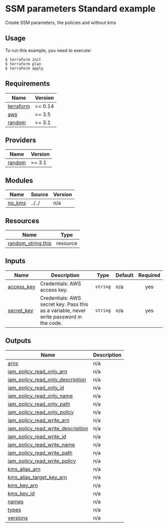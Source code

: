 # SSM parameters Standard example

Create SSM parameters, the policies and without kms

## Usage

To run this example, you need to execute:

```
$ terraform init
$ terraform plan
$ terraform apply
```

<!-- BEGINNING OF PRE-COMMIT-TERRAFORM DOCS HOOK -->
## Requirements

| Name | Version |
|------|---------|
| <a name="requirement_terraform"></a> [terraform](#requirement\_terraform) | >= 0.14 |
| <a name="requirement_aws"></a> [aws](#requirement\_aws) | >= 3.5 |
| <a name="requirement_random"></a> [random](#requirement\_random) | >= 3.1 |

## Providers

| Name | Version |
|------|---------|
| <a name="provider_random"></a> [random](#provider\_random) | >= 3.1 |

## Modules

| Name | Source | Version |
|------|--------|---------|
| <a name="module_no_kms"></a> [no\_kms](#module\_no\_kms) | ../../ | n/a |

## Resources

| Name | Type |
|------|------|
| [random_string.this](https://registry.terraform.io/providers/hashicorp/random/latest/docs/resources/string) | resource |

## Inputs

| Name | Description | Type | Default | Required |
|------|-------------|------|---------|:--------:|
| <a name="input_access_key"></a> [access\_key](#input\_access\_key) | Credentials: AWS access key. | `string` | n/a | yes |
| <a name="input_secret_key"></a> [secret\_key](#input\_secret\_key) | Credentials: AWS secret key. Pass this as a variable, never write password in the code. | `string` | n/a | yes |

## Outputs

| Name | Description |
|------|-------------|
| <a name="output_arns"></a> [arns](#output\_arns) | n/a |
| <a name="output_iam_policy_read_only_arn"></a> [iam\_policy\_read\_only\_arn](#output\_iam\_policy\_read\_only\_arn) | n/a |
| <a name="output_iam_policy_read_only_description"></a> [iam\_policy\_read\_only\_description](#output\_iam\_policy\_read\_only\_description) | n/a |
| <a name="output_iam_policy_read_only_id"></a> [iam\_policy\_read\_only\_id](#output\_iam\_policy\_read\_only\_id) | n/a |
| <a name="output_iam_policy_read_only_name"></a> [iam\_policy\_read\_only\_name](#output\_iam\_policy\_read\_only\_name) | n/a |
| <a name="output_iam_policy_read_only_path"></a> [iam\_policy\_read\_only\_path](#output\_iam\_policy\_read\_only\_path) | n/a |
| <a name="output_iam_policy_read_only_policy"></a> [iam\_policy\_read\_only\_policy](#output\_iam\_policy\_read\_only\_policy) | n/a |
| <a name="output_iam_policy_read_write_arn"></a> [iam\_policy\_read\_write\_arn](#output\_iam\_policy\_read\_write\_arn) | n/a |
| <a name="output_iam_policy_read_write_description"></a> [iam\_policy\_read\_write\_description](#output\_iam\_policy\_read\_write\_description) | n/a |
| <a name="output_iam_policy_read_write_id"></a> [iam\_policy\_read\_write\_id](#output\_iam\_policy\_read\_write\_id) | n/a |
| <a name="output_iam_policy_read_write_name"></a> [iam\_policy\_read\_write\_name](#output\_iam\_policy\_read\_write\_name) | n/a |
| <a name="output_iam_policy_read_write_path"></a> [iam\_policy\_read\_write\_path](#output\_iam\_policy\_read\_write\_path) | n/a |
| <a name="output_iam_policy_read_write_policy"></a> [iam\_policy\_read\_write\_policy](#output\_iam\_policy\_read\_write\_policy) | n/a |
| <a name="output_kms_alias_arn"></a> [kms\_alias\_arn](#output\_kms\_alias\_arn) | n/a |
| <a name="output_kms_alias_target_key_arn"></a> [kms\_alias\_target\_key\_arn](#output\_kms\_alias\_target\_key\_arn) | n/a |
| <a name="output_kms_key_arn"></a> [kms\_key\_arn](#output\_kms\_key\_arn) | n/a |
| <a name="output_kms_key_id"></a> [kms\_key\_id](#output\_kms\_key\_id) | n/a |
| <a name="output_names"></a> [names](#output\_names) | n/a |
| <a name="output_types"></a> [types](#output\_types) | n/a |
| <a name="output_versions"></a> [versions](#output\_versions) | n/a |
<!-- END OF PRE-COMMIT-TERRAFORM DOCS HOOK -->
